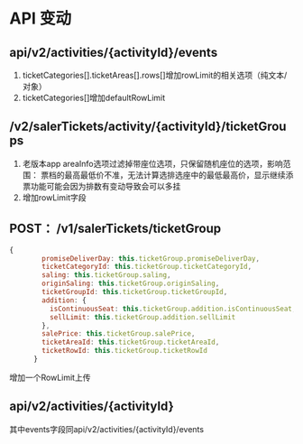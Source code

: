 # API 变动
## api/v2/activities/{activityId}/events
1. ticketCategories[].ticketAreas[].rows[]增加rowLimit的相关选项（纯文本/对象）
2. ticketCategories[]增加defaultRowLimit

## /v2/salerTickets/activity/{activityId}/ticketGroups
1. 老版本app areaInfo选项过滤掉带座位选项，只保留随机座位的选项，影响范围： 票档的最高最低价不准，无法计算选排选座中的最低最高价，显示继续添票功能可能会因为排数有变动导致会可以多挂
2. 增加rowLimit字段

## POST： /v1/salerTickets/ticketGroup
```javascript
{
        promiseDeliverDay: this.ticketGroup.promiseDeliverDay,
        ticketCategoryId: this.ticketGroup.ticketCategoryId,
        saling: this.ticketGroup.saling,
        originSaling: this.ticketGroup.originSaling,
        ticketGroupId: this.ticketGroup.ticketGroupId,
        addition: {
          isContinuousSeat: this.ticketGroup.addition.isContinuousSeat,
          sellLimit: this.ticketGroup.addition.sellLimit
        },
        salePrice: this.ticketGroup.salePrice,
        ticketAreaId: this.ticketGroup.ticketAreaId,
        ticketRowId: this.ticketGroup.ticketRowId
      }

```
增加一个RowLimit上传


## api/v2/activities/{activityId}
其中events字段同api/v2/activities/{activityId}/events

